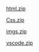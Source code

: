 [html.zip](https://github.com/ICEI-PUC-Minas-PMV-ADS/pmv-ads-2022-2-e1-proj-web-t11-projeto-outubro-rosa/files/10201054/html.zip)

[Css.zip](https://github.com/ICEI-PUC-Minas-PMV-ADS/pmv-ads-2022-2-e1-proj-web-t11-projeto-outubro-rosa/files/10201055/Css.zip)

[imgs.zip](https://github.com/ICEI-PUC-Minas-PMV-ADS/pmv-ads-2022-2-e1-proj-web-t11-projeto-outubro-rosa/files/10201056/imgs.zip)

[vscode.zip](https://github.com/ICEI-PUC-Minas-PMV-ADS/pmv-ads-2022-2-e1-proj-web-t11-projeto-outubro-rosa/files/10201059/vscode.zip)


